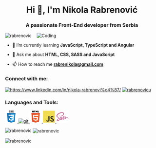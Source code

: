 <h1 align="center">Hi 👋, I'm Nikola Rabrenović</h1>
<h3 align="center">A passionate Front-End developer from Serbia</h3>
<img align="right" alt="Coding" width="400" src="https://media.tenor.com/Yzeh4Z4UQuAAAAAC/viciadoemcodar.gif">

<p align="left"> <img src="https://komarev.com/ghpvc/?username=rabrenovic&label=Profile%20views&color=0e75b6&style=flat" alt="rabrenovic" /> </p>

- 🌱 I’m currently learning **JavaScript, TypeScript and Angular**

- 💬 Ask me about **HTML, CSS, SASS and JavaScript**

- 📫 How to reach me **rabrenikola@gmail.com**

<h3 align="left">Connect with me:</h3>
<p align="left">
<a href="https://www.linkedin.com/in/nikola-rabrenović/" target="blank"><img align="center" src="https://raw.githubusercontent.com/rahuldkjain/github-profile-readme-generator/master/src/images/icons/Social/linked-in-alt.svg" alt="https://www.linkedin.com/in/nikola-rabrenovi%c4%87/" height="30" width="40" /></a>
<a href="https://instagram.com/rabrenovicu" target="blank"><img align="center" src="https://raw.githubusercontent.com/rahuldkjain/github-profile-readme-generator/master/src/images/icons/Social/instagram.svg" alt="rabrenovicu" height="30" width="40" /></a>
</p>

<h3 align="left">Languages and Tools:</h3>
<p align="left"> <a href="https://www.w3schools.com/css/" target="_blank" rel="noreferrer"> <img src="https://raw.githubusercontent.com/devicons/devicon/master/icons/css3/css3-original-wordmark.svg" alt="css3" width="40" height="40"/> </a> <a href="https://git-scm.com/" target="_blank" rel="noreferrer"> <img src="https://www.vectorlogo.zone/logos/git-scm/git-scm-icon.svg" alt="git" width="40" height="40"/> </a> <a href="https://www.w3.org/html/" target="_blank" rel="noreferrer"> <img src="https://raw.githubusercontent.com/devicons/devicon/master/icons/html5/html5-original-wordmark.svg" alt="html5" width="40" height="40"/> </a> <a href="https://developer.mozilla.org/en-US/docs/Web/JavaScript" target="_blank" rel="noreferrer"> <img src="https://raw.githubusercontent.com/devicons/devicon/master/icons/javascript/javascript-original.svg" alt="javascript" width="40" height="40"/> </a> <a href="https://sass-lang.com" target="_blank" rel="noreferrer"> <img src="https://raw.githubusercontent.com/devicons/devicon/master/icons/sass/sass-original.svg" alt="sass" width="40" height="40"/> </a> </p>

<p><img align="left" src="https://github-readme-stats.vercel.app/api/top-langs?username=rabrenovic&show_icons=true&locale=en&layout=compact" alt="rabrenovic" /></p>

<p>&nbsp;<img align="center" src="https://github-readme-stats.vercel.app/api?username=rabrenovic&show_icons=true&locale=en" alt="rabrenovic" /></p>

<p><img align="center" src="https://github-readme-streak-stats.herokuapp.com/?user=rabrenovic&" alt="rabrenovic" /></p>
